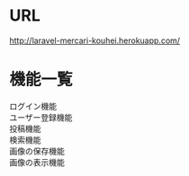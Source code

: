 # URL

http://laravel-mercari-kouhei.herokuapp.com/

# 機能一覧

ログイン機能  
ユーザー登録機能  
投稿機能  
検索機能  
画像の保存機能  
画像の表示機能
